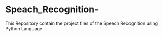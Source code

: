 # Speach_Recognition-
This Repository contain the project files of the Speech Recognition using Python Language
